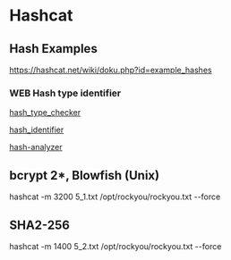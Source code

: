 # Hashcat

## Hash Examples
https://hashcat.net/wiki/doku.php?id=example_hashes

### WEB Hash type identifier
[hash_type_checker](https://md5hashing.net/hash_type_checker)

[hash_identifier](https://hashes.com/en/tools/hash_identifier)

[hash-analyzer](https://www.tunnelsup.com/hash-analyzer/)

## bcrypt $2*$, Blowfish (Unix) 
hashcat -m 3200 5_1.txt /opt/rockyou/rockyou.txt --force

## SHA2-256
hashcat -m 1400 5_2.txt /opt/rockyou/rockyou.txt --force

